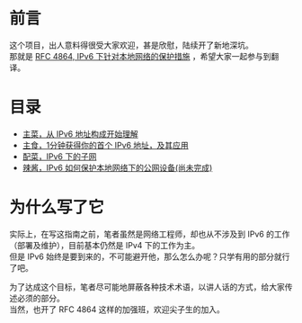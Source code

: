# 前言
这个项目，出人意料得很受大家欢迎，甚是欣慰，陆续开了新地深坑。  
那就是 [RFC 4864, IPv6 下针对本地网络的保护措施](ieft/rfc4846.md) ，希望大家一起参与到翻译。  

# 目录
- [主菜，从 IPv6 地址构成开始理解](IPV6INTRO.md)
- [主食，1分钟获得你的首个 IPv6 地址，及其应用](HOME-USE.md)
- [配菜，IPv6 下的子网](SUBNET.md)
- [辣酱，IPv6 如何保护本地网络下的公网设备(尚未完成)](ieft/rfc4846.md)

# 为什么写了它
实际上，在写这指南之前，笔者虽然是网络工程师，却也从不涉及到 IPv6 的工作（部署及维护），目前基本仍然是 IPv4 下的工作为主。  
但是 IPv6 始终是要到来的，不可能避开他，那么怎么办呢？只学有用的部分就行了吧。  

为了达成这个目标，笔者尽可能地屏蔽各种技术术语，以讲人话的方式，给大家传述必须的部分。  
当然，也开了 RFC 4864 这样的加强班，欢迎尖子生的加入。  
